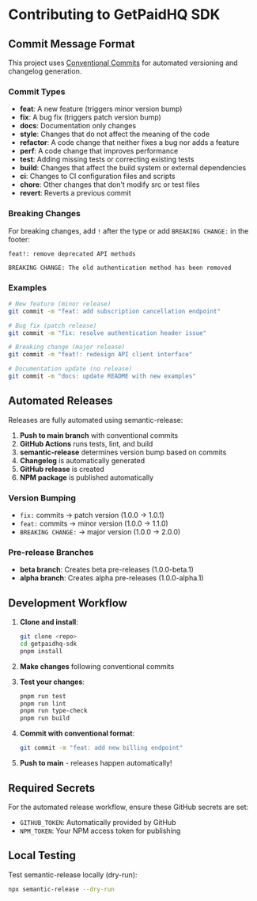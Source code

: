 # Contributing to GetPaidHQ SDK

## Commit Message Format

This project uses [Conventional Commits](https://www.conventionalcommits.org/) for automated versioning and changelog generation.

### Commit Types

- **feat**: A new feature (triggers minor version bump)
- **fix**: A bug fix (triggers patch version bump)
- **docs**: Documentation only changes
- **style**: Changes that do not affect the meaning of the code
- **refactor**: A code change that neither fixes a bug nor adds a feature
- **perf**: A code change that improves performance
- **test**: Adding missing tests or correcting existing tests
- **build**: Changes that affect the build system or external dependencies
- **ci**: Changes to CI configuration files and scripts
- **chore**: Other changes that don't modify src or test files
- **revert**: Reverts a previous commit

### Breaking Changes

For breaking changes, add `!` after the type or add `BREAKING CHANGE:` in the footer:

```
feat!: remove deprecated API methods

BREAKING CHANGE: The old authentication method has been removed
```

### Examples

```bash
# New feature (minor release)
git commit -m "feat: add subscription cancellation endpoint"

# Bug fix (patch release)
git commit -m "fix: resolve authentication header issue"

# Breaking change (major release)
git commit -m "feat!: redesign API client interface"

# Documentation update (no release)
git commit -m "docs: update README with new examples"
```

## Automated Releases

Releases are fully automated using semantic-release:

1. **Push to main branch** with conventional commits
2. **GitHub Actions** runs tests, lint, and build
3. **semantic-release** determines version bump based on commits
4. **Changelog** is automatically generated
5. **GitHub release** is created
6. **NPM package** is published automatically

### Version Bumping

- `fix:` commits → patch version (1.0.0 → 1.0.1)
- `feat:` commits → minor version (1.0.0 → 1.1.0)
- `BREAKING CHANGE:` → major version (1.0.0 → 2.0.0)

### Pre-release Branches

- **beta branch**: Creates beta pre-releases (1.0.0-beta.1)
- **alpha branch**: Creates alpha pre-releases (1.0.0-alpha.1)

## Development Workflow

1. **Clone and install**:
   ```bash
   git clone <repo>
   cd getpaidhq-sdk
   pnpm install
   ```

2. **Make changes** following conventional commits

3. **Test your changes**:
   ```bash
   pnpm run test
   pnpm run lint
   pnpm run type-check
   pnpm run build
   ```

4. **Commit with conventional format**:
   ```bash
   git commit -m "feat: add new billing endpoint"
   ```

5. **Push to main** - releases happen automatically!

## Required Secrets

For the automated release workflow, ensure these GitHub secrets are set:

- `GITHUB_TOKEN`: Automatically provided by GitHub
- `NPM_TOKEN`: Your NPM access token for publishing

## Local Testing

Test semantic-release locally (dry-run):

```bash
npx semantic-release --dry-run
```